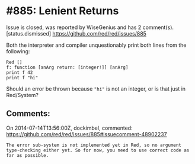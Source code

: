 
#885: Lenient Returns
================================================================================
Issue is closed, was reported by WiseGenius and has 2 comment(s).
[status.dismissed]
<https://github.com/red/red/issues/885>

Both the interpreter and compiler unquestionably print both lines from the following:

```
Red []
f: function [anArg return: [integer!]] [anArg]
print f 42
print f "hi"
```

Should an error be thrown because `"hi"` is not an integer, or is that just in Red/System?



Comments:
--------------------------------------------------------------------------------

On 2014-07-14T13:56:00Z, dockimbel, commented:
<https://github.com/red/red/issues/885#issuecomment-48902237>

    The error sub-system is not implemented yet in Red, so no argument type-checking either yet. So for now, you need to use correct code as far as possible.

